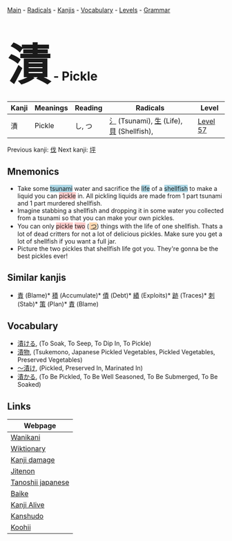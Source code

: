 <style> bigfont {font-size: 100px}</style>
[Main](../index.md) -
[Radicals](../radicals.md) -
[Kanjis](../kanjis.md) -
[Vocabulary](../vocabulary.md) -
[Levels](../levels.md) -
[Grammar](../grammar.md)
# <bigfont> 漬</bigfont> - Pickle 

| Kanji | Meanings | Reading | Radicals | Level |
| --- | --- | --- | --- | --- |
| 漬 | Pickle | し, つ | [氵](../radicals/氵.md) (Tsunami), [生](../radicals/生.md) (Life), [貝](../radicals/貝.md) (Shellfish),  | [Level 57](../levels/wk_level57.md) |

Previous kanji: [伐](伐.md) Next kanji: [坪](坪.md) 

## Mnemonics
 * Take some <span style="background-color:#ADD8E6"> tsunami</span> water and sacrifice the <span style="background-color:#ADD8E6"> life</span> of a <span style="background-color:#ADD8E6"> shellfish</span> to make a liquid you can <span style="background-color:#ffcccb"> pickle</span> in. All pickling liquids are made from 1 part tsunami and 1 part murdered shellfish.
* Imagine stabbing a shellfish and dropping it in some water you collected from a tsunami so that you can make your own pickles.
* You can only <span style="background-color:#ffcccb"> pickle</span> <span style="background-color:#ffcccb"> two</span> (<span style="background-color:#fed8b1"> [つ](https://jisho.org/search/つ)</span>) things with the life of one shellfish. Thats a lot of dead critters for not a lot of delicious pickles. Make sure you get a lot of shellfish if you want a full jar.
* Picture the two pickles that shellfish life got you. They're gonna be the best pickles ever!


## Similar kanjis
 * [責](責.md) (Blame)* [積](積.md) (Accumulate)* [債](債.md) (Debt)* [績](績.md) (Exploits)* [跡](跡.md) (Traces)* [刺](刺.md) (Stab)* [策](策.md) (Plan)* [責](責.md) (Blame)


## Vocabulary
 * [漬ける](../vocabulary/漬.md), (To Soak, To Seep, To Dip In, To Pickle)
* [漬物](../vocabulary/漬.md), (Tsukemono, Japanese Pickled Vegetables, Pickled Vegetables, Preserved Vegetables)
* [〜漬け](../vocabulary/漬.md), (Pickled, Preserved In, Marinated In)
* [漬かる](../vocabulary/漬.md), (To Be Pickled, To Be Well Seasoned, To Be Submerged, To Be Soaked)



## Links 

| Webpage |
| --- |
| [Wanikani          ](https://www.wanikani.com/kanji/漬) |
| [Wiktionary        ](https://en.wiktionary.org/wiki/漬) |
| [Kanji damage      ](http://www.kanjidamage.com/kanji/search?utf8=✓&q=漬) |
| [Jitenon           ](https://jitenon.com/kanji/漬) |
| [Tanoshii japanese ](https://www.tanoshiijapanese.com/dictionary/kanji.cfm?k=漬) |
| [Baike             ](https://baike.baidu.com/item/漬) |
| [Kanji Alive       ](https://app.kanjialive.com/漬) |
| [Kanshudo          ](https://www.kanshudo.com/searchmn?q=漬) |
| [Koohii            ](https://kanji.koohii.com/study/kanji/漬) |
